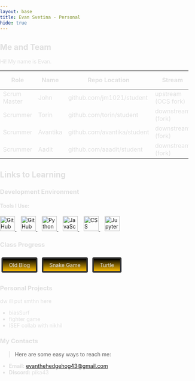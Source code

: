 ```yaml
---
layout: base
title: Evan Svetina - Personal
hide: true
---
```

<style>

body {
    background: #2c2c2cff
    font-family: 'Segoe UI', 'Roboto', 'Arial', sans-serif;
    color: #e0e0e0;
    margin: 0;
    padding: 0;
}

.cool {
    background: linear-gradient(0deg, #ffbf00ff 0%, #000000ff 100%);
    color: #e0e0e0;
    margin: 8px 4px; 
    padding: 8px 16px; 
    border: 4px solid #2e2e2eff;
    border-radius: 4px;
    transition: transform 0.2s, box-shadow 0.2s;
    display: inline-block; 
    text-decoration: none;
}
.cool:hover {
    color: #e0e0e0;
    transform: scale(1.08);
    cursor: pointer;
    text-decoration: none;
}


.glow-button {
    background-color: #111;
    color: #00ff00;
    border: 2px solid #00ff00;
    box-shadow: 0 0 12px #00ff00, 0 0 24px #00ff00;
    transition: transform 0.2s, box-shadow 0.2s;
    font-size: 1.25rem;
    padding: 16px 32px;
    border-radius: 16px;
    margin: 12px 8px;
    display: inline-block;
}
.glow-button:hover {
    transform: scale(1.08);
    box-shadow: 0 0 24px #00ff00, 0 0 48px #00ff00;
    background-color: #222;
    color: #00ff00;
}
</style>

## Me and Team

Hi! My name is Evan.

| Role         | Name     | Repo Location                       | Stream                | Repo Name |
|--------------|----------|-------------------------------------|-----------------------|-----------|
| Scrum Master | John     | github.com/jm1021/student           | upstream (OCS fork)   | student   |
| Scrummer     | Torin    | github.com/torin/student            | downstream (fork)     | student   |
| Scrummer     | Avantika | github.com/avantika/student         | downstream (fork)     | student   |
| Scrummer     | Aadit    | github.com/aaadit/student           | downstream (fork)     | student   |


## Links to Learning

### Development Environment

#### Tools I Use:

<a href="https://github.com/Open-Coding-Society/student" style="margin-right: 12px;">
    <img src="https://img.shields.io/badge/GitHub-181717?logo=github&logoColor=white&style=for-the-badge" alt="GitHub" height="40">
</a>
<a href="https://open-coding-society.github.io/student" style="margin-right: 12px;">
    <img src="https://img.shields.io/badge/GitHub%20Pages-327FC7?logo=github&logoColor=white&style=for-the-badge" alt="GitHub Pages" height="40">
</a>
<a href="https://www.python.org/" style="margin-right: 12px;">
    <img src="https://img.shields.io/badge/Python-3776AB?logo=python&logoColor=white&style=for-the-badge" alt="Python" height="40">
</a>
<a href="https://developer.mozilla.org/docs/Web/JavaScript" style="margin-right: 12px;">
    <img src="https://img.shields.io/badge/JavaScript-F7DF1E?logo=javascript&logoColor=black&style=for-the-badge" alt="JavaScript" height="40">
</a>
<a href="https://developer.mozilla.org/docs/Web/CSS" style="margin-right: 12px;">
    <img src="https://img.shields.io/badge/CSS-1572B6?logo=css3&logoColor=white&style=for-the-badge" alt="CSS" height="40">
</a>
<a href="https://jupyter.org/" style="margin-right: 12px;">
    <img src="https://img.shields.io/badge/Jupyter-F37626?logo=jupyter&logoColor=white&style=for-the-badge" alt="Jupyter" height="40">
</a>

<br>

### Class Progress

<a href="https://evansvetina.github.io/blog2.1" class="button cool">
    Old Blog
</a>

<a href="{{site.baseurl}}/snake" class="button cool">
    Snake Game
</a>

<a href="{{site.baseurl}}/turtle" class="button cool">
    Turtle
</a>

<br>

### Personal Projects
dw ill put smthn here
- biasSurf
- fighter game
- ISEF collab with nikhil


<!-- Contact Section -->
### My Contacts

> Here are some easy ways to reach me:

- **Email:** [evanthehedgehog43@gmail.com](mailto:evanthehedgehog43@gmail.com)
- **Discord:** pika43
